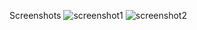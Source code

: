 Screenshots
![screenshot1](https://user-images.githubusercontent.com/60250613/121394468-be630500-c927-11eb-83cb-a7d16592dfb9.png)
![screenshot2](https://user-images.githubusercontent.com/60250613/121394491-c458e600-c927-11eb-94ac-7699d1674d86.png)
